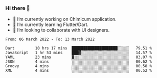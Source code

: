 ### Hi there 👋

<!--
**devcat37/devcat37** is a ✨ _special_ ✨ repository because its `README.md` (this file) appears on your GitHub profile.-->


- 🔭 I’m currently working on Chimicum application.
- 🌱 I’m currently learning Flutter/Dart.
- 👯 I’m looking to collaborate with UI designers.
<!-- - 🤔 I’m looking for help with ... -->

<!--START_SECTION:waka-->

```text
From: 06 March 2022 - To: 13 March 2022

Dart         10 hrs 17 mins  ████████████████████░░░░░   79.51 %
JavaScript   1 hr 53 mins    ███▓░░░░░░░░░░░░░░░░░░░░░   14.57 %
YAML         23 mins         ▓░░░░░░░░░░░░░░░░░░░░░░░░   03.07 %
JSON         4 mins          ░░░░░░░░░░░░░░░░░░░░░░░░░   00.62 %
Groovy       4 mins          ░░░░░░░░░░░░░░░░░░░░░░░░░   00.58 %
XML          4 mins          ░░░░░░░░░░░░░░░░░░░░░░░░░   00.52 %
```

<!--END_SECTION:waka-->
